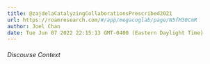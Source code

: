 ```yaml
---
title: @zajdelaCatalyzingCollaborationsPrescribed2021
url: https://roamresearch.com/#/app/megacoglab/page/N5fM30CmR
author: Joel Chan
date: Tue Jun 07 2022 22:15:13 GMT-0400 (Eastern Daylight Time)
---
```




###### Discourse Context


